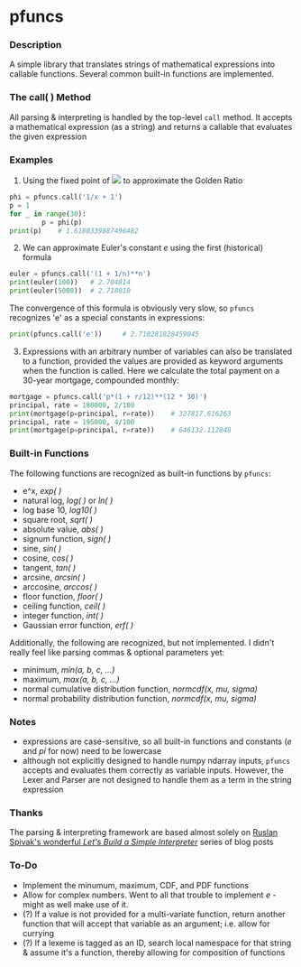 # pfuncs #


### Description ###

A simple library that translates strings of mathematical expressions into
callable functions. Several common built-in functions are implemented.


### The call( ) Method ###
All parsing & interpreting is handled by the top-level `call` method. It accepts
a mathematical expression (as a string) and returns a callable that evaluates the
given expression


### Examples ###
1. Using the fixed point of <img src="https://render.githubusercontent.com/render/math?math=f(x) = 1 %2B 1/x"> to approximate the Golden Ratio
```python
phi = pfuncs.call('1/x + 1')
p = 1
for _ in range(30):
		p = phi(p)
print(p) 	# 1.6180339887496482
```

2. We can approximate Euler's constant _e_ using the first (historical) formula
```python
euler = pfuncs.call('(1 + 1/n)**n')
print(euler(100))	# 2.704814
print(euler(5000)) 	# 2.718010
```
The convergence of this formula is obviously very slow, so `pfuncs` recognizes 'e' as a special constants in expressions:
```python
print(pfuncs.call('e')) 	# 2.718281828459045
```

3. Expressions with an arbitrary number of variables can also be translated to a function, provided the values are provided as keyword arguments when the function is called. Here we calculate the total payment on a 30-year mortgage, compounded monthly:
```python
mortgage = pfuncs.call('p*(1 + r/12)**(12 * 30)')
principal, rate = 180000, 2/100
print(mortgage(p=principal, r=rate)) 	# 327817.616263
principal, rate = 195000, 4/100
print(mortgage(p=principal, r=rate)) 	# 646132.112848
```


### Built-in Functions ###
The following functions are recognized as built-in functions by `pfuncs`:
* e^x, _exp( )_
* natural log, _log( )_ or _ln( )_
* log base 10, _log10( )_
* square root, _sqrt( )_
* absolute value, _abs( )_
* signum function, _sign( )_
* sine, _sin( )_
* cosine, _cos( )_
* tangent, _tan( )_
* arcsine, _arcsin( )_
* arccosine, _arccos( )_
* floor function, _floor( )_
* ceiling function, _ceil( )_
* integer function, _int( )_
* Gaussian error function, _erf( )_

Additionally, the following are recognized, but not implemented. I didn't really feel like parsing commas & optional parameters yet:
* minimum, _min(a, b, c, ...)_
* maximum, _max(a, b, c, ...)_
* normal cumulative distribution function, _normcdf(x, mu, sigma)_
* normal probability distribution function, _normcdf(x, mu, sigma)_


### Notes ###
* expressions are case-sensitive, so all built-in functions and constants (_e_ and _pi_ for now) need to be lowercase
* although not explicitly designed to handle numpy ndarray inputs, `pfuncs` accepts and evaluates them correctly as variable inputs. However, the Lexer and Parser are not designed to handle them as a term in the string expression


### Thanks ###
The parsing & interpreting framework are based almost solely on [Ruslan Spivak's wonderful _Let's Build a Simple Interpreter_](https://ruslanspivak.com/lsbasi-part1/) series of blog posts


### To-Do ###
* Implement the minumum, maximum, CDF, and PDF functions
* Allow for complex numbers. Went to all that trouble to implement _e_ - might as well make use of it.
* (?) If a value is not provided for a multi-variate function, return another function that will accept that variable as an argument; i.e. allow for currying
* (?) If a lexeme is tagged as an ID, search local namespace for that string & assume it's a function, thereby allowing for composition of functions